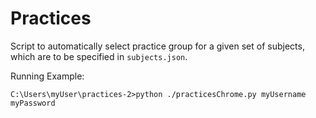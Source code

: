 # Practices
Script to automatically select practice group for a given set of subjects, which are to be specified in `subjects.json`.

Running Example:
```
C:\Users\myUser\practices-2>python ./practicesChrome.py myUsername myPassword
```
